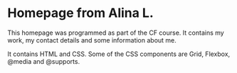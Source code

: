 # Homepage from Alina L.

This homepage was programmed as part of the CF course. It contains my work, my contact details and some information about me.

It contains HTML and CSS. Some of the CSS components are Grid, Flexbox, @media and @supports.
